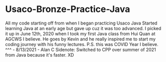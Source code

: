 # Usaco-Bronze-Practice-Java
All my code starting off from when I began practicing Usaco Java
Started learning Java at an early age but gave up cuz it was too advanced. I picked it up in June 12th, 2020 when I took my first Java class from Hui Quan at AGCWS I believe. He goes by Kevin and he really inspired me to start my coding journey with his funny lectures. P.S. this was COVID Year I believe.
^^^ - 8/13/2021 - Alan C Sidenote: Switched to CPP over summer of 2021 from Java because it's faster. XD 
